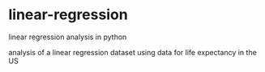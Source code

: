 # linear-regression
linear regression analysis in python

analysis of a linear regression dataset using data for life expectancy in the US
